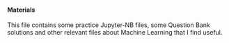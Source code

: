 #### Materials

This file contains some practice Jupyter-NB files, some Question Bank solutions and other relevant files about Machine Learning that I find useful.
